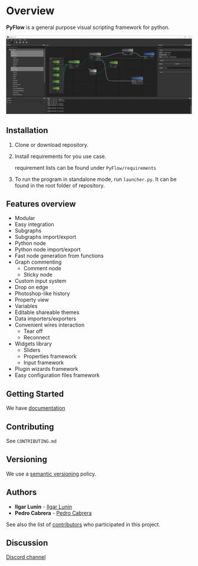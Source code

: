 # Overview

**PyFlow** is a general purpose visual scripting framework for python.

<p align="center"><img src="PyFlow/UI/resources/PyFlow.png"></p>

## Installation

1. Clone or download repository.

2. Install requirements for you use case.

    requirement lists can be found under `PyFlow/requirements`

3. To run the program in standalone mode, run `launcher.py`. It can be found in the root folder of repository.

## Features overview

* Modular
* Easy integration
* Subgraphs
* Subgraphs import/export
* Python node
* Python node import/export
* Fast node generation from functions
* Graph commenting
  * Comment node
  * Sticky node
* Custom input system
* Drop on edge
* Photoshop-like history
* Property view
* Variables
* Editable shareable themes
* Data importers/exporters
* Convenient wires interaction
  * Tear off
  * Reconnect
* Widgets library
  * Sliders
  * Properties framework
  * Input framework
* Plugin wizards framework
* Easy configuration files framework

## Getting Started

We have [documentation](https://pyflow.readthedocs.io/en/latest/)

## Contributing

See `CONTRIBUTING.md`

## Versioning

We use a [semantic versioning](http://semver.org/) policy.

## Authors

* **Ilgar Lunin** - [Ilgar Lunin](https://github.com/IlgarLunin)
* **Pedro Cabrera** - [Pedro Cabrera](https://github.com/pedroCabrera)

See also the list of [contributors](https://github.com/wonderworks-software/PyFlow/contributors) who participated in this project.

## Discussion
[Discord channel](https://discord.gg/SwmkqMj)

